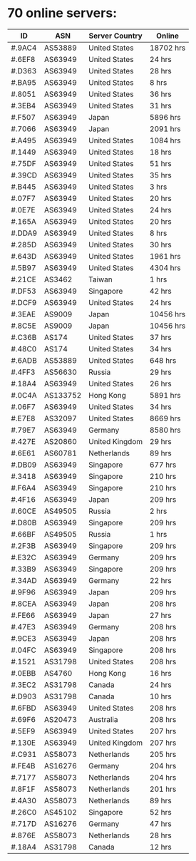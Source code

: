 # 70 online servers:

| ID | ASN | Server Country | Online |
| ------ | ------ | ------ | ------ |
| #.9AC4 | AS53889 | United States | 18702 hrs |
| #.6EF8 | AS63949 | United States | 24 hrs |
| #.D363 | AS63949 | United States | 28 hrs |
| #.BA95 | AS63949 | United States | 8 hrs |
| #.8051 | AS63949 | United States | 36 hrs |
| #.3EB4 | AS63949 | United States | 31 hrs |
| #.F507 | AS63949 | Japan | 5896 hrs |
| #.7066 | AS63949 | Japan | 2091 hrs |
| #.A495 | AS63949 | United States | 1084 hrs |
| #.1449 | AS63949 | United States | 18 hrs |
| #.75DF | AS63949 | United States | 51 hrs |
| #.39CD | AS63949 | United States | 35 hrs |
| #.B445 | AS63949 | United States | 3 hrs |
| #.07F7 | AS63949 | United States | 20 hrs |
| #.0E7E | AS63949 | United States | 24 hrs |
| #.165A | AS63949 | United States | 20 hrs |
| #.DDA9 | AS63949 | United States | 8 hrs |
| #.285D | AS63949 | United States | 30 hrs |
| #.643D | AS63949 | United States | 1961 hrs |
| #.5B97 | AS63949 | United States | 4304 hrs |
| #.21CE | AS3462 | Taiwan | 1 hrs |
| #.DF53 | AS63949 | Singapore | 42 hrs |
| #.DCF9 | AS63949 | United States | 24 hrs |
| #.3EAE | AS9009 | Japan | 10456 hrs |
| #.8C5E | AS9009 | Japan | 10456 hrs |
| #.C36B | AS174 | United States | 37 hrs |
| #.48C0 | AS174 | United States | 34 hrs |
| #.6ADB | AS53889 | United States | 648 hrs |
| #.4FF3 | AS56630 | Russia | 29 hrs |
| #.18A4 | AS63949 | United States | 26 hrs |
| #.0C4A | AS133752 | Hong Kong | 5891 hrs |
| #.06F7 | AS63949 | United States | 34 hrs |
| #.E7E8 | AS32097 | United States | 8669 hrs |
| #.79E7 | AS63949 | Germany | 8580 hrs |
| #.427E | AS20860 | United Kingdom | 29 hrs |
| #.6E61 | AS60781 | Netherlands | 89 hrs |
| #.DB09 | AS63949 | Singapore | 677 hrs |
| #.3418 | AS63949 | Singapore | 210 hrs |
| #.F6A4 | AS63949 | Singapore | 210 hrs |
| #.4F16 | AS63949 | Japan | 209 hrs |
| #.60CE | AS49505 | Russia | 2 hrs |
| #.D80B | AS63949 | Singapore | 209 hrs |
| #.66BF | AS49505 | Russia | 1 hrs |
| #.2F3B | AS63949 | Singapore | 209 hrs |
| #.E32C | AS63949 | Germany | 209 hrs |
| #.33B9 | AS63949 | Singapore | 209 hrs |
| #.34AD | AS63949 | Germany | 22 hrs |
| #.9F96 | AS63949 | Japan | 209 hrs |
| #.8CEA | AS63949 | Japan | 208 hrs |
| #.FE66 | AS63949 | Japan | 27 hrs |
| #.47E3 | AS63949 | Germany | 208 hrs |
| #.9CE3 | AS63949 | Japan | 208 hrs |
| #.04FC | AS63949 | Singapore | 208 hrs |
| #.1521 | AS31798 | United States | 208 hrs |
| #.0EBB | AS4760 | Hong Kong | 16 hrs |
| #.3EC2 | AS31798 | Canada | 24 hrs |
| #.D903 | AS31798 | Canada | 10 hrs |
| #.6FBD | AS63949 | United States | 208 hrs |
| #.69F6 | AS20473 | Australia | 208 hrs |
| #.5EF9 | AS63949 | United States | 207 hrs |
| #.130E | AS63949 | United Kingdom | 207 hrs |
| #.C931 | AS58073 | Netherlands | 205 hrs |
| #.FE4B | AS16276 | Germany | 204 hrs |
| #.7177 | AS58073 | Netherlands | 204 hrs |
| #.8F1F | AS58073 | Netherlands | 201 hrs |
| #.4A30 | AS58073 | Netherlands | 89 hrs |
| #.26C0 | AS45102 | Singapore | 52 hrs |
| #.717D | AS16276 | Germany | 47 hrs |
| #.876E | AS58073 | Netherlands | 28 hrs |
| #.18A4 | AS31798 | Canada | 12 hrs |

